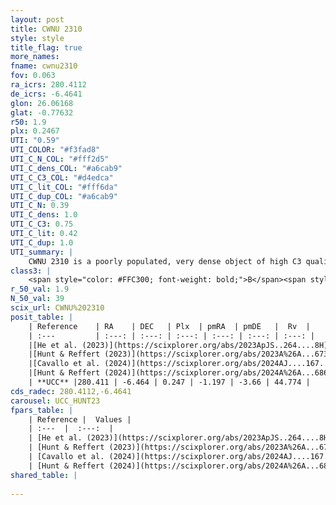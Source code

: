 ```yaml
---
layout: post
title: CWNU 2310
style: style
title_flag: true
more_names: 
fname: cwnu2310
fov: 0.063
ra_icrs: 280.4112
de_icrs: -6.4641
glon: 26.06168
glat: -0.77632
r50: 1.9
plx: 0.2467
UTI: "0.59"
UTI_COLOR: "#f3fad8"
UTI_C_N_COL: "#fff2d5"
UTI_C_dens_COL: "#a6cab9"
UTI_C_C3_COL: "#d4edca"
UTI_C_lit_COL: "#fff6da"
UTI_C_dup_COL: "#a6cab9"
UTI_C_N: 0.39
UTI_C_dens: 1.0
UTI_C_C3: 0.75
UTI_C_lit: 0.42
UTI_C_dup: 1.0
UTI_summary: |
    CWNU 2310 is a poorly populated, very dense object of high C3 quality. It was recently reported in the literature.
class3: |
    <span style="color: #FFC300; font-weight: bold;">B</span><span style="color: green; font-weight: bold;">A</span>
r_50_val: 1.9
N_50_val: 39
scix_url: CWNU%202310
posit_table: |
    | Reference    | RA    | DEC   | Plx  | pmRA  | pmDE   |  Rv  |
    | :---         | :---: | :---: | :---: | :---: | :---: | :---: |
    |[He et al. (2023)](https://scixplorer.org/abs/2023ApJS..264....8H) | 280.411 | -6.467 | 0.257 | -1.207 | -3.658 | 53.1 |
    |[Hunt & Reffert (2023)](https://scixplorer.org/abs/2023A%26A...673A.114H) | 280.414 | -6.466 | 0.24 | -1.193 | -3.653 | 49.253 |
    |[Cavallo et al. (2024)](https://scixplorer.org/abs/2024AJ....167...12C) | 280.412 | -6.454 | 0.241 | -- | -- | -- |
    |[Hunt & Reffert (2024)](https://scixplorer.org/abs/2024A%26A...686A..42H) | 280.414 | -6.466 | 0.24 | -1.193 | -3.653 | 49.253 |
    | **UCC** |280.411 | -6.464 | 0.247 | -1.197 | -3.66 | 44.774 | 
cds_radec: 280.4112,-6.4641
carousel: UCC_HUNT23
fpars_table: |
    | Reference |  Values |
    | :---  |  :---:  |
    | [He et al. (2023)](https://scixplorer.org/abs/2023ApJS..264....8H) | `A0=3.85, m-M=13.25, logAge=6.65` |
    | [Hunt & Reffert (2023)](https://scixplorer.org/abs/2023A%26A...673A.114H) | `AV50=3.351, diffAV50=3.028, MOD50=12.871, logAge50=7.089` |
    | [Cavallo et al. (2024)](https://scixplorer.org/abs/2024AJ....167...12C) | `AV50=3.67, dMod50=11.99, logAge50=6.53, [Fe/H]50=-0.94` |
    | [Hunt & Reffert (2024)](https://scixplorer.org/abs/2024A%26A...686A..42H) | `MassJ=1138.45` |
shared_table: |
    
---
```

